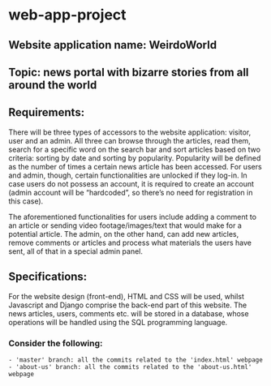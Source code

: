 # web-app-project

## Website application name: WeirdoWorld
## Topic: news portal with bizarre stories from all around the world

## Requirements:
  There will be three types of accessors to the website application: visitor, user and an admin. 
  All three can browse through the articles, read them, search for a specific word on the search bar and sort articles based on two criteria: sorting by date and sorting by 
  popularity. Popularity will be defined as the number of times a certain news article has been accessed. For users and admin, though, certain functionalities are unlocked if 
  they log-in. In case users do not possess an account, it is required to create an account (admin account will be “hardcoded”, so there’s no need for registration 
  in this case).

  The aforementioned functionalities for users include adding a comment to an article or sending video footage/images/text that would make for a potential article. The admin, 
  on the other hand, can add new articles, remove comments or articles and process what materials the users have sent, all of that in a special admin panel.
  
  
## Specifications:
  For the website design (front-end), HTML and CSS will be used, whilst Javascript and Django comprise the back-end part of this website. 
  The news articles, users, comments etc. will be stored in a database, whose operations will be handled using the SQL programming language.


### Consider the following:
    - 'master' branch: all the commits related to the 'index.html' webpage
    - 'about-us' branch: all the commits related to the 'about-us.html' webpage
    
